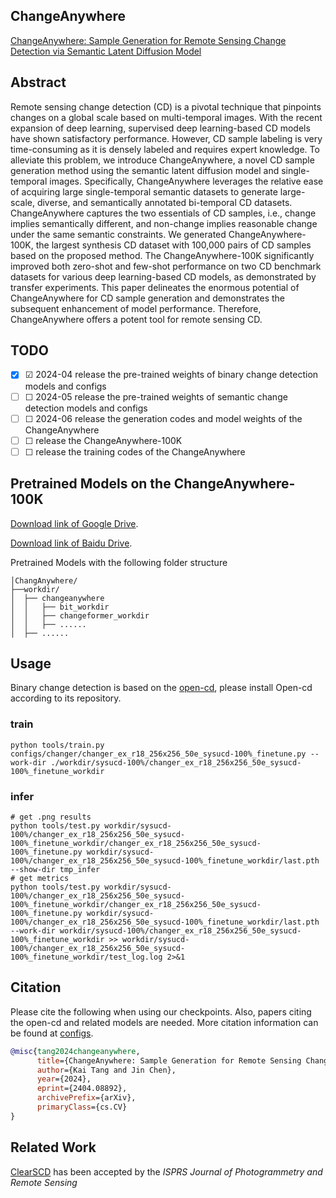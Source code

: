 ## ChangeAnywhere
[ChangeAnywhere: Sample Generation for Remote Sensing Change Detection via Semantic Latent Diffusion Model](https://arxiv.org/abs/2404.08892)

## Abstract
Remote sensing change detection (CD) is a pivotal technique that pinpoints changes on a global scale based on multi-temporal images. With the recent expansion of deep learning, supervised deep learning-based CD models have shown satisfactory performance. However, CD sample labeling is very time-consuming as it is densely labeled and requires expert knowledge. To alleviate this problem, we introduce ChangeAnywhere, a novel CD sample generation method using the semantic latent diffusion model and single-temporal images. Specifically, ChangeAnywhere leverages the relative ease of acquiring large single-temporal semantic datasets to generate large-scale, diverse, and semantically annotated bi-temporal CD datasets. ChangeAnywhere captures the two essentials of CD samples, i.e., change implies semantically different, and non-change implies reasonable change under the same semantic constraints. We generated ChangeAnywhere-100K, the largest synthesis CD dataset with 100,000 pairs of CD samples based on the proposed method. The ChangeAnywhere-100K significantly improved both zero-shot and few-shot performance on two CD benchmark datasets for various deep learning-based CD models, as demonstrated by transfer experiments. This paper delineates the enormous potential of ChangeAnywhere for CD sample generation and demonstrates the subsequent enhancement of model performance. Therefore, ChangeAnywhere offers a potent tool for remote sensing CD.

## TODO
- [x] &#9745; 2024-04 release the pre-trained weights of binary change detection models and configs
- [ ] &#9744; 2024-05 release the pre-trained weights of semantic change detection models and configs
- [ ] &#9744; 2024-06 release the generation codes and model weights of the ChangeAnywhere
- [ ] &#9744; release the ChangeAnywhere-100K
- [ ] &#9744; release the training codes of the ChangeAnywhere

## Pretrained Models on the ChangeAnywhere-100K
[Download link of Google Drive](https://drive.google.com/file/d/19jI9Zi2Di0gD-hoZY-6xZ015senCsYBG/view?usp=sharing).

[Download link of Baidu Drive](https://pan.baidu.com/s/16LEXz6hIvn6CQtlupDsvVQ?pwd=9591).

Pretrained Models with the following folder structure
```
│ChangAnywhere/
├──workdir/
│  ├── changeanywhere
│  │   ├── bit_workdir
│  │   ├── changeformer_workdir
│  │   ├── ......
│  ├── ......
```

## Usage
Binary change detection is based on the [open-cd](https://github.com/likyoo/open-cd), please install Open-cd according to its repository.
### train
```
python tools/train.py configs/changer/changer_ex_r18_256x256_50e_sysucd-100%_finetune.py --work-dir ./workdir/sysucd-100%/changer_ex_r18_256x256_50e_sysucd-100%_finetune_workdir
```
### infer
```
# get .png results
python tools/test.py workdir/sysucd-100%/changer_ex_r18_256x256_50e_sysucd-100%_finetune_workdir/changer_ex_r18_256x256_50e_sysucd-100%_finetune.py workdir/sysucd-100%/changer_ex_r18_256x256_50e_sysucd-100%_finetune_workdir/last.pth --show-dir tmp_infer
# get metrics
python tools/test.py workdir/sysucd-100%/changer_ex_r18_256x256_50e_sysucd-100%_finetune_workdir/changer_ex_r18_256x256_50e_sysucd-100%_finetune.py workdir/sysucd-100%/changer_ex_r18_256x256_50e_sysucd-100%_finetune_workdir/last.pth --work-dir workdir/sysucd-100%/changer_ex_r18_256x256_50e_sysucd-100%_finetune_workdir >> workdir/sysucd-100%/changer_ex_r18_256x256_50e_sysucd-100%_finetune_workdir/test_log.log 2>&1
```

## Citation
Please cite the following when using our checkpoints. Also, papers citing the open-cd and related models are needed. More citation information can be found at [configs](configs). 
```bibtex
@misc{tang2024changeanywhere,
      title={ChangeAnywhere: Sample Generation for Remote Sensing Change Detection via Semantic Latent Diffusion Model}, 
      author={Kai Tang and Jin Chen},
      year={2024},
      eprint={2404.08892},
      archivePrefix={arXiv},
      primaryClass={cs.CV}
}
```

## Related Work
[ClearSCD](https://github.com/tangkai-RS/ClearSCD) has been accepted by the *ISPRS Journal of Photogrammetry and Remote Sensing*
